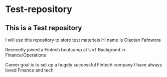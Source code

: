 # Test-repository
## This is a Test repository 
I will use this repository to store test materials 
Hi name is Olaotan Fafowora 

Recenetly joined a Fintech bootcamp at UoT
Backgrond in Finance/Operations

Career goal is to set up a hugely successful Fintech company 
I have always loved Finance and tech
